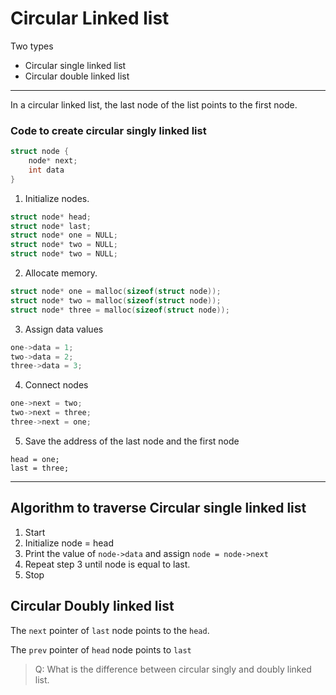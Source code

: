 # Circular Linked list

Two types

- Circular single linked list
- Circular double linked list

---

In a circular linked list, the last node of the list points to the first node.

### Code to create circular singly linked list

```c
struct node {
    node* next;
    int data
}
```

1. Initialize nodes.

```c
struct node* head;
struct node* last;
struct node* one = NULL;
struct node* two = NULL;
struct node* two = NULL;
```

2. Allocate memory.

```c
struct node* one = malloc(sizeof(struct node));
struct node* two = malloc(sizeof(struct node));
struct node* three = malloc(sizeof(struct node));
```

3. Assign data values

```c
one->data = 1;
two->data = 2;
three->data = 3;
```

4. Connect nodes

```c
one->next = two;
two->next = three;
three->next = one;
```

5. Save the address of the last node and the first node

```
head = one;
last = three;
```

---

## Algorithm to traverse Circular single linked list

1. Start
2. Initialize node = head
3. Print the value of `node->data` and assign `node = node->next`
4. Repeat step 3 until node is equal to last.
5. Stop

## Circular Doubly linked list

The `next` pointer of `last` node points to the `head`.

The `prev` pointer of `head` node points to `last`

> Q: What is the difference between circular singly and doubly linked list.
